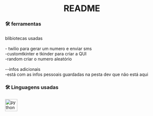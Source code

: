 <h1 align="center">README</h1>

###

<h3 align="left">🛠 ferramentas</h3>

###

<p align="left">blibiotecas usadas<br><br>- twilio para gerar um numero e enviar sms<br>-customtkinter e tkinder para criar a QUI<br>-random criar o numero aleatório<br><br>--infos adicionais<br>-está com as infos pessoais guardadas na pesta dev que não está aqui</p>

###

<h3 align="left">🛠 Linguagens usadas</h3>

###

<div align="left">
  <img src="https://cdn.jsdelivr.net/gh/devicons/devicon/icons/python/python-original.svg" height="40" alt="python logo"  />
</div>

###
